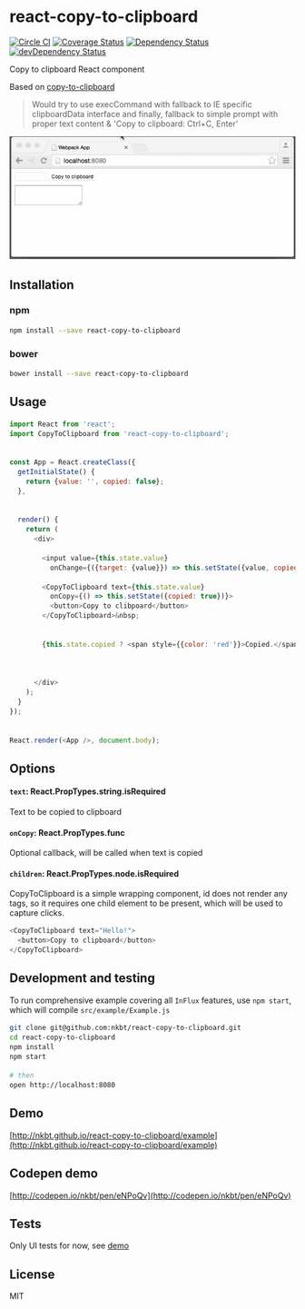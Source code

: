 # react-copy-to-clipboard

[![Circle CI](https://circleci.com/gh/nkbt/react-copy-to-clipboard.svg?style=svg)](https://circleci.com/gh/nkbt/react-copy-to-clipboard)
[![Coverage Status](https://coveralls.io/repos/nkbt/react-copy-to-clipboard/badge.svg?branch=master)](https://coveralls.io/r/nkbt/react-copy-to-clipboard?branch=master)
[![Dependency Status](https://david-dm.org/nkbt/react-copy-to-clipboard.svg)](https://david-dm.org/nkbt/react-copy-to-clipboard)
[![devDependency Status](https://david-dm.org/nkbt/react-copy-to-clipboard/dev-status.svg)](https://david-dm.org/nkbt/react-copy-to-clipboard#info=devDependencies)

Copy to clipboard React component

Based on [copy-to-clipboard](https://www.npmjs.com/package/copy-to-clipboard)

> Would try to use execCommand with fallback to IE specific clipboardData interface and finally, fallback to simple prompt with proper text content & 'Copy to clipboard: Ctrl+C, Enter'


![Copy to clipboard](src/example/copy-to-clipboard.gif)


## Installation

### npm

```sh
npm install --save react-copy-to-clipboard
```

### bower

```sh
bower install --save react-copy-to-clipboard
```

## Usage

```js
import React from 'react';
import CopyToClipboard from 'react-copy-to-clipboard';


const App = React.createClass({
  getInitialState() {
    return {value: '', copied: false};
  },


  render() {
    return (
      <div>

        <input value={this.state.value}
          onChange={({target: {value}}) => this.setState({value, copied: false})} />&nbsp;

        <CopyToClipboard text={this.state.value}
          onCopy={() => this.setState({copied: true})}>
          <button>Copy to clibpoard</button>
        </CopyToClipboard>&nbsp;


        {this.state.copied ? <span style={{color: 'red'}}>Copied.</span> : null}
        
        

      </div>
    );
  }
});


React.render(<App />, document.body);
```

## Options


#### `text`: React.PropTypes.string.isRequired

Text to be copied to clipboard


#### `onCopy`: React.PropTypes.func

Optional callback, will be called when text is copied


#### `children`: React.PropTypes.node.isRequired

CopyToClipboard is a simple wrapping component, id does not render any tags, so it requires one child element to be present, which will be used to capture clicks.

```js
<CopyToClipboard text="Hello!">
  <button>Copy to clipboard</button>
</CopyToClipboard>
```


## Development and testing

To run comprehensive example covering all `InFlux` features, use `npm start`, which will compile `src/example/Example.js`

```bash
git clone git@github.com:nkbt/react-copy-to-clipboard.git
cd react-copy-to-clipboard
npm install
npm start

# then
open http://localhost:8080
```


## Demo

[http://nkbt.github.io/react-copy-to-clipboard/example](http://nkbt.github.io/react-copy-to-clipboard/example)


## Codepen demo

[http://codepen.io/nkbt/pen/eNPoQv](http://codepen.io/nkbt/pen/eNPoQv)


## Tests

Only UI tests for now, see [demo](http://nkbt.github.io/react-copy-to-clipboard/example)


## License

MIT
